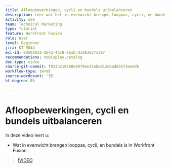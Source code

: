 ```yaml
---
title: Afloopbewerkingen, cycli en bundels uitbalanceren
description: Leer wat het in evenwicht brengen looppas, cycli, en bundels in  [!DNL Adobe Workfront Fusion] is.
activity: use
team: Technical Marketing
type: Tutorial
feature: Workfront Fusion
role: User
level: Beginner
jira: KT-9044
exl-id: ed502932-2e42-4bc0-aa1b-d1a83637ca97
recommendations: noDisplay,catalog
doc-type: video
source-git-commit: f033b210268e8979ee15abe812e6ad85673eeedb
workflow-type: tm+mt
source-wordcount: '35'
ht-degree: 0%

---
```


# Afloopbewerkingen, cycli en bundels uitbalanceren

In deze video leert u:

* Wat in evenwicht brengen looppas, cycli, en bundels is in Workfront Fusion

>[!VIDEO](https://video.tv.adobe.com/v/335285/?quality=12&learn=on)

